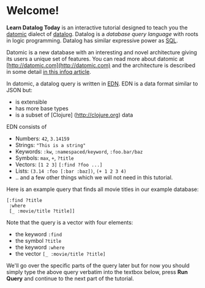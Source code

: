 # Welcome!

**Learn Datalog Today** is an interactive tutorial designed to teach
you the [datomic](http://datomic.com) dialect of
[datalog](http://en.wikipedia.org/wiki/Datalog).  Datalog is a
*database query language* with roots in logic programming. Datalog has
similar expressive power as [SQL](http://en.wikipedia.org/wiki/SQL).

Datomic is a new database with an interesting and novel architecture
giving its users a unique set of features. You can read more about
datomic at [http://datomic.com](http://datomic.com) and the
architecture is described in some detail
[in this infoq article](http://infoq.com).

In datomic, a datalog query is written in
[EDN](http://edn-format.org). EDN is a data format similar to JSON but:

* is extensible
* has more base types
* is a subset of [Clojure] (http://clojure.org) data

EDN consists of

* Numbers: `42`, `3.14159`
* Strings: `"This is a string"`
* Keywords: `:kw`, `:namespaced/keyword`, `:foo.bar/baz`
* Symbols: `max`, `+`, `?title`
* Vectors: `[1 2 3]` `[:find ?foo ...]`
* Lists: `(3.14 :foo [:bar :baz])`, `(+ 1 2 3 4)`
* .. and a few other things which we will not need in this tutorial.

Here is an example query that finds all movie titles in our example database:

    [:find ?title
     :where 
     [_ :movie/title ?title]]

Note that the query is a vector with four elements:

* the keyword `:find`
* the symbol `?title`
* the keyword `:where`
* the vector `[_ :movie/title ?title]`

We'll go over the specific parts of the query later but for now you
should simply type the above query verbatim into the textbox below,
press **Run Query** and continue to the next part of the tutorial.
